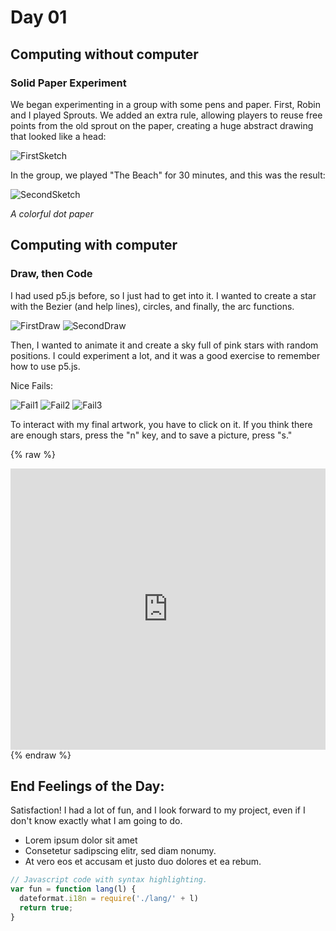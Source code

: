 # Day 01

## Computing without computer

### Solid Paper Experiment

We began experimenting in a group with some pens and paper. First, Robin and I played Sprouts. We added an extra rule, allowing players to reuse free points from the old sprout on the paper, creating a huge abstract drawing that looked like a head:

 ![FirstSketch](content/day01/Sprout.webp=550x550px)

In the group, we played "The Beach" for 30 minutes, and this was the result:

 ![SecondSketch](content/day01/theBeach.webp)

*A colorful dot paper*

## Computing with computer

### Draw, then Code

I had used p5.js before, so I just had to get into it. I wanted to create a star with the Bezier (and help lines), circles, and finally, the arc functions.

 ![FirstDraw](/content/day01/sketch1.png)
 ![SecondDraw](/content/day01/sketch2.png)

Then, I wanted to animate it and create a sky full of pink stars with random positions. I could experiment a lot, and it was a good exercise to remember how to use p5.js.

Nice Fails:

 ![Fail1](content/day01/Postkarte.jpg)
 ![Fail2](content/day01/Star.webp)
 ![Fail3](content/day01/Star7.jpg)

To interact with my final artwork, you have to click on it. If you think there are enough stars, press the "n" key, and to save a picture, press "s."

{% raw %}
<iframe src="https://editor.p5js.org/PerlaH/full/y8b-ywLwn" width="100%" height="450" frameborder="no"></iframe>
{% endraw %}


## End Feelings of the Day:

Satisfaction! I had a lot of fun, and I look forward to my project, even if I don't know exactly what I am going to do.


* Lorem ipsum dolor sit amet
* Consetetur sadipscing elitr, sed diam nonumy.
* At vero eos et accusam et justo duo dolores et ea rebum. 


```js
// Javascript code with syntax highlighting.
var fun = function lang(l) {
  dateformat.i18n = require('./lang/' + l)
  return true;
}
```